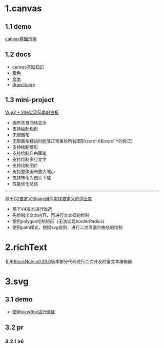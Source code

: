 # 1.canvas

## 1.1 demo

[canvas基础示例](https://github.com/wbccb/visualization-study/tree/main/canvas/demo/1-base)

## 1.2 docs

- [canvas基础知识](https://github.com/wbccb/visualization-study/blob/main/canvas/docs/1-base/0-quick-start.md)
- [着色](https://github.com/wbccb/visualization-study/blob/main/canvas/docs/1-base/1-color.md)
- [文本](https://github.com/wbccb/visualization-study/blob/main/canvas/docs/1-base/2-text.md)
- [drawImage](https://github.com/wbccb/visualization-study/blob/main/canvas/docs/1-base/3-image.md)

## 1.3 mini-project

[Vue3 + Vite实现简单的白板](https://github.com/wbccb/visualization-study/tree/main/canvas/mini-project/mini-whiteboard)
- 画布背景网格显示
- 支持绘制矩形
- 无限画布
- 无限画布移动时能够正常重绘所有图形(scrollX和scrollY的修正)
- 支持绘制菱形
- 支持绘制自由画笔
- 支持绘制多行文字
- 支持绘制图片
- 支持整体画布放大缩小
- 支持转化为图片下载
- 性能优化总结
--------
[基于G2自定义Shape组件实现自定义的词云库](https://github.com/wbccb/visualization-study/tree/main/canvas/mini-project/g2-custom-word-cloud)
- 基于V4版本进行改造
- 先绘制出文本内容，再进行文本框的绘制
- 使用polygon绘制矩形（无法实现borderRadius)
- 使用path模式，根据svg规则，进行二次贝塞尔曲线的绘制
  
# 2.richText

复用[BlockNote v0.20.0](https://github.com/TypeCellOS/BlockNote)版本部分代码进行二次开发的富文本编辑器

# 3.svg

## 3.1 demo
- [使用viewBox进行缩放](https://github.com/wbccb/visualization-study/blob/main/svg/demo/1-viewbox.html)

## 3.2 pr

### 3.2.1 x6
